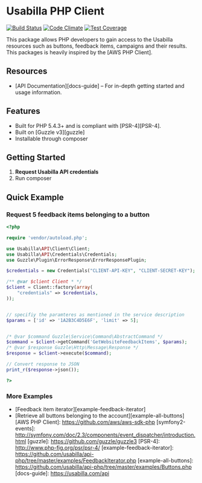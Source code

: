 # Usabilla PHP Client

[![Build Status](https://travis-ci.org/usabilla/api-php.svg?branch=master)](https://travis-ci.org/usabilla/api-php) [![Code Climate](https://codeclimate.com/github/usabilla/api-php/badges/gpa.svg)](https://codeclimate.com/github/usabilla/api-php) [![Test Coverage](https://codeclimate.com/github/usabilla/api-php/badges/coverage.svg)](https://codeclimate.com/github/usabilla/api-php)

This package allows PHP developers to gain access to the Usabilla resources such as buttons, feedback items, campaigns and their results. This packages is heavily inspired by the [AWS PHP Client].

## Resources
* [API Documentation][docs-guide] – For in-depth getting started and usage information.

## Features

* Built for PHP 5.4.3+ and is compliant with [PSR-4][PSR-4].
* Built on [Guzzle v3][guzzle]
* Installable through composer


## Getting Started

1. **Request Usabilla API credentials**
2. Run composer


## Quick Example

### Request 5 feedback items belonging to a button

```php
<?php

require 'vendor/autoload.php';

use Usabilla\API\Client\Client;
use Usabilla\API\Credentials\Credentials;
use Guzzle\Plugin\ErrorResponse\ErrorResponsePlugin;

$credentials = new Credentials("CLIENT-API-KEY", "CLIENT-SECRET-KEY");

/** @var $client Client * */
$client = Client::factory(array(
    "credentials" => $credentials,
));


// specifiy the paramteres as mentioned in the service description
$params = ['id' => '1A2B3C4D5E6F', 'limit' => 5];


/* @var $command Guzzle\Service\Command\AbstractCommand */
$command = $client->getCommand('GetWebsiteFeedbackItems', $params);
/* @var $response Guzzle\Http\Message\Response */
$response = $client->execute($command);

// Convert response to JSON
print_r($response->json());

?>
```


### More Examples

* [Feedback item iterator][example-feedback-iterator]
* [Retrieve all buttons belonging to the account][example-all-buttons]
[AWS PHP Client]: https://github.com/aws/aws-sdk-php
[symfony2-events]: http://symfony.com/doc/2.3/components/event_dispatcher/introduction.html
[guzzle]: https://github.com/guzzle/guzzle3
[PSR-4]: http://www.php-fig.org/psr/psr-4/
[example-feedback-iterator]: https://github.com/usabilla/api-php/tree/master/examples/FeedbackIterator.php
[example-all-buttons]: https://github.com/usabilla/api-php/tree/master/examples/Buttons.php
[docs-guide]: https://usabilla.com/api
